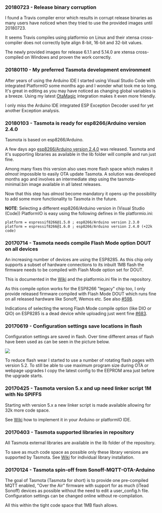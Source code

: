 ### 20180723 - Release binary corruption
I found a Travis compiler error which results in corrupt release binaries as many users have noticed when they tried to use the provided images until 20180723.

It seems Travis compiles using platformio on Linux and their xtensa cross-compiler does not correctly byte align 8-bit, 16-bit and 32-bit values.

The newly provided images for release 6.1.1 and 5.14.0 are xtensa cross-compiled on Windows and proven the work correctly.

### 20180110 - My preferred Tasmota development environment
After years of using the Arduino IDE I started using Visual Studio Code with integrated PlatformIO some months ago and I wonder what took me so long. It's great in editing as you may have noticed as changing global variables is a breeze. Using my latest [OtaMagic](What's-New#20180110---5111a---otamagic)  integration makes it even more friendly.

I only miss the Arduino IDE integrated ESP Exception Decoder used for yet another Exception analysis. 

### 20180103 - Tasmota is ready for esp8266/Arduino version 2.4.0

Tasmota is based on esp8266/Arduino.

A few days ago [esp8266/Arduino version 2.4.0](https://github.com/esp8266/Arduino) was released. Tasmota and it's supporting libraries as available in the lib folder will compile and run just fine.

Among many fixes this version also uses more flash space which makes it _almost_ impossible to easily OTA update Tasmota. A solution was developed months ago and involves an intermediate step using the tasmota-minimal.bin image available in all latest releases.

Now that this step has _almost_ become mandatory it opens up the possibility to add some more functionality to Tasmota in the future.
  
**NOTE**: Selecting a different esp8266/Arduino version in (Visual Studio (Code)) PlatformIO is easy using the following defines in file platformio.ini:
```
platform = espressif8266@1.5.0 ; esp8266/Arduino version 2.3.0
platform = espressif8266@1.6.0 ; esp8266/Arduino version 2.4.0 (+22k code)
```

### 20170714 - Tasmota needs compile Flash Mode option DOUT on all devices

An increasing number of devices are using the ESP8285. As this chip only supports a subset of hardware connections to its inbuilt 1MB flash the firmware needs to be compiled with Flash Mode option set for DOUT.

This is documented in the [Wiki](Upload) and the platformio.ini file in the repository.

As this compile option works for the ESP8266 "legacy" chip too, I only provide released firmware compiled with Flash Mode DOUT which runs fine on all released hardware like Sonoff, Wemos etc. See also [#598](https://github.com/arendst/Tasmota/issues/598).

Indications of selecting the wrong Flash Mode compile option (like DIO or QIO) on ESP8285 is a dead device while uploading just went fine [#683](https://github.com/arendst/Tasmota/issues/683).

### 20170619 - Configuration settings save locations in flash

Configuration settings are saved in flash. Over time different areas of flash have been used as can be seen in the picture below.

<img src="https://github.com/arendst/arendst.github.io/blob/master/media/memmap1.jpg" />

To reduce flash wear I started to use a number of rotating flash pages with version 5.2. To still be able to use maximum program size during OTA or webpage upgrades I copy the latest config to the EEPROM area just before the upgrade starts.

### 20170425 - Tasmota version 5.x and up need linker script 1M with No SPIFFS

Starting with version 5.x a new linker script is made available allowing for 32k more code space.

See [Wiki](Prerequisite) how to implement it in your Arduino or platformIO IDE.

### 20170403 - Tasmota supported libraries in repository

All Tasmota external libraries are available in the lib folder of the repository.

To save as much code space as possible only these library versions are supported by Tasmota. See [Wiki](Prerequisite) for individual library installation.

### 20170124 - Tasmota spin-off from Sonoff-MQTT-OTA-Arduino

The goal of Tasmota (Tasmota for short) is to provide one pre-compiled MQTT enabled, "Over the Air" firmware with support for as much (iTead Sonoff) devices as possible without the need to edit a user_config.h file. Configuration settings can be changed online without re-compilation.

All this within the tight code space that 1MB flash allows. 